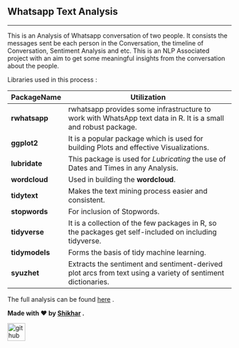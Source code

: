 ## Whatsapp Text Analysis

***

This is an Analysis of Whatsapp conversation of two people. It consists the messages sent be each person in the Conversation, the timeline of Conversation, Sentiment Analysis and etc. This is an NLP Associated project with an aim to get some meaningful insights from the conversation about the people.

Libraries used in this process :

|PackageName |Utilization|
|-----|--------|
|**rwhatsapp**|rwhatsapp provides some infrastructure to work with WhatsApp text data in R. It is a small and robust package.       |
|**ggplot2**  |It is a popular package which is used for building Plots and effective Visualizations.      |
|**lubridate**  |This package is used for *Lubricating* the use of Dates and Times in any Analysis.      |
|**wordcloud**  |Used in building the **wordcloud**.      |
|**tidytext**  |Makes the text mining process easier and consistent.      |
|**stopwords**  |For inclusion of Stopwords.      |
|**tidyverse**  |It is a collection of the few packages in R, so the packages get self-included on including tidyverse.      |
|**tidymodels**  |Forms the basis of tidy machine learning.      |
|**syuzhet**  |Extracts the sentiment and sentiment-derived plot arcs from text using a variety of sentiment dictionaries.      |

The full analysis can be found [here](https://rpubs.com/shikharkrdixit/whatsapptextanalysis) .

**Made with ❤️ by [Shikhar](https://www.linkedin.com/in/shikharkrdixit/) .** 


[<img src='https://camo.githubusercontent.com/5fca3db52c463447c36cbf864b01eac247219e56ce24dc0169a66c62ae53a481/68747470733a2f2f6d656469612e67697068792e636f6d2f6d656469612f6475334a336358797a686a3735494f6776412f67697068792e676966' alt='github' height='40'>](https://github.com/shikharkrdixit)





